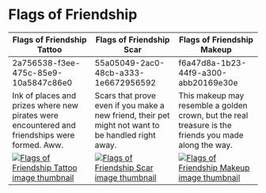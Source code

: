 # Flags of Friendship

| Flags of Friendship Tattoo | Flags of Friendship Scar | Flags of Friendship Makeup |
| -------------------------- | ------------------------ | -------------------------- |
| 2a756538-f3ee-475c-85e9-10a5847c86e0 | 55a05049-2ac0-48cb-a333-1e6672956592 | f6a47d8a-1b23-44f9-a300-abb20169e30e |
| Ink of places and prizes where new pirates were encountered and friendships were formed. Aww. | Scars that prove even if you make a new friend, their pet might not want to be handled right away. | This makeup may resemble a golden crown, but the real treasure is the friends you made along the way. |
| [![Flags of Friendship Tattoo image thumbnail](https://seaofthieves.wiki.gg/images/d/dd/Flags_of_Friendship_Tattoo.png)](https://seaofthieves.wiki.gg/wiki/Flags_of_Friendship_Tattoo) | [![Flags of Friendship Scar image thumbnail](https://seaofthieves.wiki.gg/images/f/fb/Flags_of_Friendship_Scar.png)](https://seaofthieves.wiki.gg/wiki/Flags_of_Friendship_Scar) | [![Flags of Friendship Makeup image thumbnail](https://seaofthieves.wiki.gg/images/f/fb/Flags_of_Friendship_Makeup.png)](https://seaofthieves.wiki.gg/wiki/Flags_of_Friendship_Makeup) |
